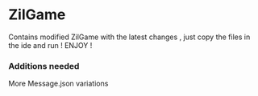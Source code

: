 # ZilGame
Contains modified ZilGame with the latest changes , just copy the files in the ide and run ! ENJOY !

### Additions needed 
More Message.json variations 

